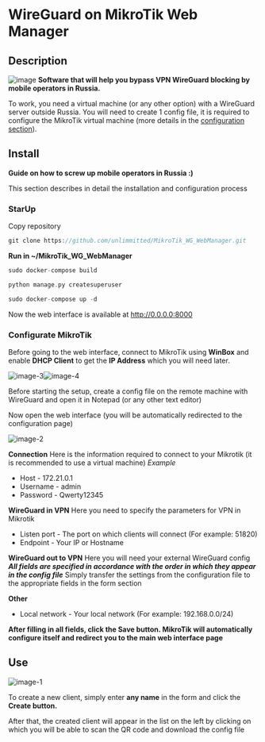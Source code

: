 # WireGuard on MikroTik Web Manager
## Description
![image](https://github.com/unlimmitted/MikroTik_WG_WebManager/assets/108941648/bd087803-ebe6-4625-9b91-42f7c6e48cf2)
__Software that will help you bypass VPN WireGuard blocking by mobile operators in Russia.__

To work, you need a virtual machine (or any other option) with a WireGuard server outside Russia. You will need to create 1 config file, it is required to configure the MikroTik virtual machine (more details in the [configuration section](#configurate-mikrotik)).


## Install
__Guide on how to screw up mobile operators in Russia :)__

This section describes in detail the installation and configuration process

### StarUp
Copy repository
```cpp
git clone https://github.com/unlimmitted/MikroTik_WG_WebManager.git
```

__Run in ~/MikroTik_WG_WebManager__
```cpp
sudo docker-compose build
```
```cpp
python manage.py createsuperuser 
```
```cpp
sudo docker-compose up -d
```
Now the web interface is available at http://0.0.0.0:8000

### Configurate MikroTik
Before going to the web interface, connect to MikroTik using __WinBox__ and enable __DHCP Client__ to get the __IP Address__ which you will need later.

![image-3](https://github.com/unlimmitted/MikroTik_WG_WebManager/assets/108941648/b3045dc5-69b7-49fd-be7f-c913ce903584)![image-4](https://github.com/unlimmitted/MikroTik_WG_WebManager/assets/108941648/ffcdaa57-eca4-4aec-95a5-348246cb06a1)

Before starting the setup, create a config file on the remote machine with WireGuard and open it in Notepad (or any other text editor)

Now open the web interface (you will be automatically redirected to the configuration page)

![image-2](https://github.com/unlimmitted/MikroTik_WG_WebManager/assets/108941648/60d3fd0b-cb34-49f3-a8d0-6c4fb0fc0b38)

__Connection__
Here is the information required to connect to your Mikrotik (it is recommended to use a virtual machine)
_Example_
* Host - 172.21.0.1
* Username - admin
* Password - Qwerty12345

__WireGuard in VPN__
Here you need to specify the parameters for VPN in Mikrotik
* Listen port - The port on which clients will connect (For example: 51820)
* Endpoint - Your IP or Hostname

__WireGuard out to VPN__
Here you will need your external WireGuard config
__*All fields are specified in accordance with the order in which they appear in the config file*__
Simply transfer the settings from the configuration file to the appropriate fields in the form section

__Other__
* Local network - Your local network (For example: 192.168.0.0/24)


__After filling in all fields, click the Save button. MikroTik will automatically configure itself and redirect you to the main web interface page__

## Use
![image-1](https://github.com/unlimmitted/MikroTik_WG_WebManager/assets/108941648/beb3d58d-9211-4107-9d56-ad48ed34d117)

To create a new client, simply enter __any name__ in the form and click the __Create button.__

After that, the created client will appear in the list on the left by clicking on which you will be able to scan the QR code and download the config file

